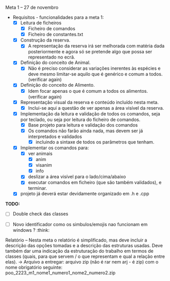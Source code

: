 Meta 1 – 27 de novembro
- Requisitos - funcionalidades para a meta 1:
  - [x] Leitura de ficheiros
    - [x] Ficheiro de comandos
    - [x] Ficheiro de constantes.txt
  - [x] Construção da reserva. 
    - [x] A representação da reserva irá ser melhorada com matéria dada
    posteriormente e agora só se pretende algo que possa ser representado no ecrã.
  
  - [x] Definição do conceito de Animal. 
    - [x] Não é preciso considerar as variações inerentes às espécies
    e deve mesmo limitar-se aquilo que é genérico e comum a todos. (verificar again)
  - [x] Definição do conceito de Alimento. 
    - [x] Idem focar apenas o que é comum a todos os alimentos. (verificar again)
  - [x] Representação visual da reserva e conteúdo incluído nesta meta. 
    - [x] Inclui-se aqui a questão de
    ver apenas a área visível da reserva.
  
  - [x] Implementação da leitura e validação de todos os comandos, seja por teclado, ou seja por
  leitura do ficheiro de comandos. 
    - [x] Base projeto para leitura e validação dos comandos
    - [x] Os comandos não farão ainda nada, mas devem ser já
    interpretados e validados
      - [x] incluindo a sintaxe de todos os parâmetros que tenham.
  - [x] Implementar os comandos para: 
    - [x] ver animais
      - [x] anim
      - [x] visanim
      - [x] info
    - [x] deslizar a área visível para o lado/cima/abaixo
    - [x] executar comandos em ficheiro (que são também validados), e terminar.
  - [x] projeto já deverá estar devidamente organizado em .h e .cpp

**TODO:**
  - [ ] Double check das classes
  - [ ] Novo identificador como os simbulos/emojis nao funcionam em windows ? :think:


Relatório – Nesta meta o relatório é simplificado, mas deve incluir a descrição das opções tomadas e
a descrição das estruturas usadas. Deve também dar uma indicação da estruturação do trabalho em
termos de classes (quais, para que servem / o que representam e qual a relação entre elas).
-> Arquivo a entregar: arquivo zip (não é rar nem arj - é zip) com o nome obrigatório seguinte:
poo_2223_m1_nome1_numero1_nome2_numero2.zip